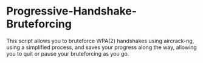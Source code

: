 # Progressive-Handshake-Bruteforcing
This script allows you to bruteforce WPA(2) handshakes using aircrack-ng, using a simplified process, and saves your progress along the way, allowing you to quit or pause your bruteforcing as you go.
